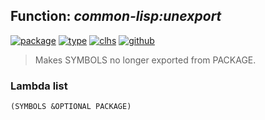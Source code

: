 ## Function: ***common-lisp:unexport***
[![package](https://img.shields.io/badge/Package-COMMON--LISP-5f9ea0.svg?style=social&colorA=999999)](../) [![type](https://img.shields.io/badge/Type-Function-5f9ea0.svg?style=social&colorA=999999)](../#function) [![clhs](https://img.shields.io/badge/CLHS-UNEXPORT-5f9ea0.svg?style=social&colorA=999999)](http://www.lispworks.com/documentation/HyperSpec/Body/f_unexpo.htm) [![github](https://img.shields.io/badge/GitHub-View_the_source-5f9ea0.svg?style=social&colorA=999999&logo=github)](https://github.com/sbcl/sbcl/blob/master/src/code/target-package.lisp/) 

> Makes SYMBOLS no longer exported from PACKAGE.

### Lambda list
```
(SYMBOLS &OPTIONAL PACKAGE)
```
